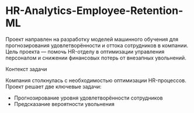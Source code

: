 # HR-Analytics-Employee-Retention-ML
Проект направлен на разработку моделей машинного обучения для прогнозирования удовлетворённости и оттока сотрудников в компании. Цель проекта — помочь HR-отделу в оптимизации управления персоналом и снижении финансовых потерь от внезапных увольнений.

Контекст задачи

Компания столкнулась с необходимостью оптимизации HR-процессов. Проект решает две ключевые задачи:
- Прогнозирование уровня удовлетворённости сотрудников
- Предсказание вероятности увольнения
